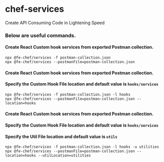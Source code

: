 # chef-services
Create API Consuming Code in Lightening Speed

### Below are useful commands.

#### Create React Custom hook services from exported Postman collection.
```
npx @fe-chef/services -f postman-collection.json
npx @fe-chef/services --postmanFile=postman-collection.json
```

#### Create React Custom hook services from exported Postman collection.
#### Specify the Custom Hook File location and default value is `hooks/services`

```
npx @fe-chef/services -f postman-collection.json -l hooks
npx @fe-chef/services --postmanFile=postman-collection.json --location=hooks
```

#### Create React Custom hook services from exported Postman collection.
#### Specify the Custom Hook File location and default value is `hooks/services`
#### Specify the Util File location and default value is `utils`
```
npx @fe-chef/services -f postman-collection.json -l hooks -u utilities
npx @fe-chef/services --postmanFile=postman-collection.json --location=hooks --utilLocation=utilities
```
